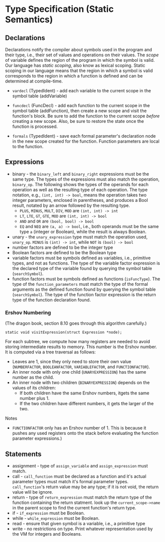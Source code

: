 # Type Specification (Static Semantics)

## Declarations

Declarations notify the compiler about symbols used in the program and their type, i.e., their set of values and operations on their values.  The _scope_ of variable defines the region of the program in which the symbol is valid.  Our language has _static scoping_, also know as lexical scoping.  Static scoping in our language means that the region in which a symbol is valid corresponds to the region in which a function is defined and can be determined at compile-time.

- `vardecl` (TypedIdent) - add each variable to the current scope in the symbol table (addVariable)

- `funcdecl` (FuncDecl) - add each function to the current scope in the symbol table (addFunction), then create a new scope and visit the function's block.  Be sure to add the function to the current scope _before_ creating a new scope. Also, be sure to restore the state once the function is processed.

- `formals` (TypedIdent) - save each formal parameter's declaration node in the new scope created for the function.  Function parameters are local to the function.

## Expressions

- binary - the `binary_left` and `binary_right` expressions must be the same type.  The types of the expressions must also match the operation, `binary_op`.  The following shows the types of the operands for each operation as well as the resulting type of each operation.  The type notation, e.g., `(int, int) -> bool`, means the operation takes two integer parameters, enclosed in parentheses, and produces a Bool result, notated by an arrow followed by the resulting type.
  - `PLUS`, `MINUS`, `MULT`, `DIV`, `MOD` are `(int, int) -> int`
  - `LT`, `LTE`, `GT`, `GTE`, `MOD` are `(int, int) -> bool`
  - `AND` and `OR` are `(bool, bool) -> bool`
  - `EQ` and `NEQ` are `(a, a) -> bool`, i.e., both operands must be the same type `a` (integer or Boolean), while the result is always Boolean.
- unary - the `unary_expression` type must match the operation used, `unary_op`.  `MINUS` is `(int) -> int`, while `NOT` is `(bool) -> bool`
- number factors are defined to be the integer type
- Boolean factors are defined to be the Boolean type
- variable factors must be symbols defined as variables, i.e., primitive types, and not as functions.  The type of the variable factor expression is the declared type of the variable found by querying the symbol table (`searchSymbol`).
- function factors must be symbols defined as functions (`isFuncType`).   The type of the `function_parameters` must match the type of the formal arguments as the defined function found by querying the symbol table (`searchSymbol`).  The type of the function factor expression is the return type of the function declaration found.

### Ershov Numbering

(The dragon book, section 8.10 goes through this algorithm carefully.)

    static void visitExpression(struct Expression *node);

For each subtree, we compute how many registers are needed to avoid
storing intermediate results to memory.  This number is the Ershov
number.  It is computed via a tree traversal as follows:

- Leaves are 1, since they only need to store their own value
  (`NUMBERFACTOR`, `BOOLEANFACTOR`, `VARIABLEFACTOR`, and
  `FUNCTIONFACTOR`).
- An inner node with only one child (`UNARYEXPRESSION`) has the same
  number as the child.
- An inner node with two children (`BINARYEXPRESSION`) depends on the values of its children:
  - If both children have the same Ershov numbers, itgets the same
  number plus 1.
  - If the two children have different numbers, it gets the larger of
  the two.

Notes

- `FUNCTIONFACTOR` only has an Ershov number of 1.  This is because it
pushes any used registers onto the stack before evaluating the
function parameter expressions.)

## Statements

- assignment - type of `assign_variable` and `assign_expression` must match.
- call - `call_function` must be declared as a function and it's actual parameter types must match it's formal parameter types.  `call_function`'s return value may be any type; if it is not void, the return value wlil be ignore.
- return - type of `return_expression` must match the return type of the function containing the return statment. look up the `current_scope->name` in the parent scope to find the current function's return type.
- if - `if_expression` must be Boolean.
- while - `while_expression` must be Boolean.
- read - ensure that given symbol is a variable, i.e., a primitive type
- write - no restrictions on type.  Print whatever representation used by the VM for integers and Booleans.
